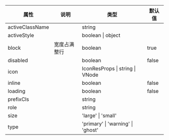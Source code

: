 属性 | 说明 | 类型 | 默认值 
------ | ------ | ------ | ---
activeClassName||string|
activeStyle||boolean \| object|
block|宽度占满整行|boolean|true
disabled||boolean|false
icon||IconResProps \| string \| VNode|
inline||boolean|false
loading||boolean|false
prefixCls||string|
role||string|
size||'large' \| 'small'|
type||'primary' \| 'warning' \| 'ghost'|